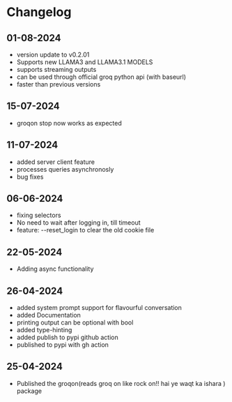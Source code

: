 # Changelog

## 01-08-2024
* version update to v0.2.01
* Supports new LLAMA3 and LLAMA3.1 MODELS   
* supports streaming outputs
* can be used through official groq python api (with baseurl)
* faster than previous versions

## 15-07-2024
* groqon stop now works as expected

## 11-07-2024
* added server client feature
* processes queries asynchronosly
* bug fixes

## 06-06-2024
* fixing selectors
* No need to wait after logging in, till timeout
* feature: --reset_login to clear the old cookie file

## 22-05-2024
* Adding async functionality

## 26-04-2024
* added system prompt support for flavourful conversation
* added Documentation
* printing output can be optional with bool
* added type-hinting
* added publish to pypi github action
* published to pypi with gh action

## 25-04-2024
* Published the groqon(reads groq on like rock on!! hai ye waqt ka ishara ) package